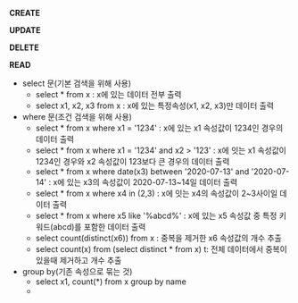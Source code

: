 **CREATE**

**UPDATE**

**DELETE**

**READ**
* select 문(기본 검색을 위해 사용)
   * select * from x : x에 있는 데이터 전부 출력
   * select x1, x2, x3 from x : x에 있는 특정속성(x1, x2, x3)만 데이터 출력
* where 문(조건 검색을 위해 사용)
   * select * from x where x1 = '1234' : x에 있는 x1 속성값이 1234인 경우의 데이터 출력
   * select * from x where x1 = '1234' and x2 > '123' : x에 잇는 x1 속성값이 1234인 경우와 x2 속성값이 123보다 큰 경우의 데이터 출력
   * select * from x where date(x3) between '2020-07-13' and '2020-07-14' : x에 있는 x3의 속성값이 2020-07-13~14일 데이터 출력
   * select * from x where x4 in (2,3) : x에 잇는 x4의 속성값이 2~3사이일 데이터 출력
   * select * from x where x5 like '%abcd%' : x에 있는 x5 속성값 중 특정 키워드(abcd)를 포함한 데이터 출력
   * select count(distinct(x6)) from x : 중복을 제거한 x6 속성값의 개수 추출
   * select count(x) from (select distinct * from x) t: 전체 데이터에서 중복이 있을때 제거하고 개수 추출
* group by(기존 속성으로 묶는 것)
   * select x1, count(*) from x group by name 
   * 
